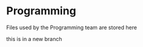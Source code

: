Programming
===========

Files used by the Programming team are stored here

this is in a new branch
